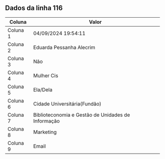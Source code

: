 ## Dados da linha 116

| Coluna | Valor |
|--------|-------|
| Coluna 1 | 04/09/2024 19:54:11 |
| Coluna 2 | Eduarda Pessanha Alecrim |
| Coluna 3 | Não |
| Coluna 4 | Mulher Cis |
| Coluna 5 | Ela/Dela |
| Coluna 6 | Cidade Universitária(Fundão) |
| Coluna 7 | Biblioteconomia e Gestão de Unidades de Informação |
| Coluna 8 | Marketing |
| Coluna 9 | Email |

